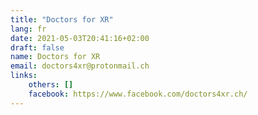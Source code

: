 ```yaml
---
title: "Doctors for XR"
lang: fr
date: 2021-05-03T20:41:16+02:00
draft: false
name: Doctors for XR
email: doctors4xr@protonmail.ch 
links:
    others: []
    facebook: https://www.facebook.com/doctors4xr.ch/ 
---
```


